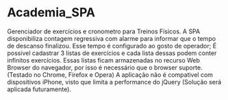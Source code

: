 # Academia_SPA
Gerenciador de exercícios e cronometro para Treinos Físicos.
A SPA disponibiliza contagem regressiva com alarme para informar que o tempo de descanso finalizou.
Esse tempo é configurado ao gosto de operador;
É possivel cadastrar 3 listas de exercícios e cada lista dessas podem conter infinitos exercícios.
Essas listas ficam armazenadas no recurso Web Browser do navegador, por isso é necessário que o browser suporte. (Testado no Chrome, Firefox e Opera)
A aplicação não é compativel com dispositivos iPhone, visto que limita a performance do jQuery (Solução será aplicada futuramente).
